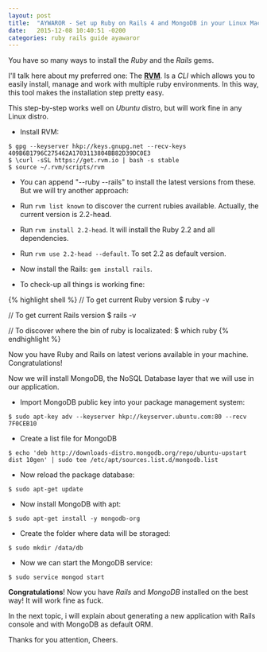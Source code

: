 ```yaml
---
layout: post
title:  "AYWAROR - Set up Ruby on Rails 4 and MongoDB in your Linux Machine"
date:   2015-12-08 10:40:51 -0200
categories: ruby rails guide ayawaror
---
```

You have so many ways to install the *Ruby* and the *Rails* gems.

I'll talk here about my preferred one: The **[RVM](http://rvm.io/)**. Is a *CLI* which allows you to easily install, manage and work with multiple ruby environments. In this way, this tool makes the installation step pretty easy.

This step-by-step works well on *Ubuntu* distro, but will work fine in any Linux distro.

* Install RVM:
```
$ gpg --keyserver hkp://keys.gnupg.net --recv-keys 409B6B1796C275462A1703113804BB82D39DC0E3
$ \curl -sSL https://get.rvm.io | bash -s stable
$ source ~/.rvm/scripts/rvm
```

* You can append "--ruby --rails" to install the latest versions from these. But we will try another approach:

* Run `rvm list known` to discover the current rubies available. Actually, the current version is 2.2-head.

* Run `rvm install 2.2-head`. It will install the Ruby 2.2 and all dependencies.

* Run `rvm use 2.2-head --default`. To set 2.2 as default version.

* Now install the Rails: `gem install rails`.

* To check-up all things is working fine:

{% highlight shell %}
// To get current Ruby version
$ ruby -v

// To get current Rails version
$ rails -v

// To discover where the bin of ruby is localizated:
$ which ruby
{% endhighlight %}

Now you have Ruby and Rails on latest verions available in your machine. Congratulations!

Now we will install MongoDB, the NoSQL Database layer that we will use in our application.

* Import MongoDB public key into your package management system:
```
$ sudo apt-key adv --keyserver hkp://keyserver.ubuntu.com:80 --recv 7F0CEB10
```

* Create a list file for MongoDB
```
$ echo 'deb http://downloads-distro.mongodb.org/repo/ubuntu-upstart dist 10gen' | sudo tee /etc/apt/sources.list.d/mongodb.list
```

* Now reload the package database:
```
$ sudo apt-get update
```

* Now install MongoDB with apt:
```
$ sudo apt-get install -y mongodb-org
```

* Create the folder where data will be storaged:
```
$ sudo mkdir /data/db
```

* Now we can start the MongoDB service:
```
$ sudo service mongod start
```

**Congratulations**! Now you have *Rails* and *MongoDB* installed on the best way! It will work fine as fuck.

In the next topic, i will explain about generating a new application with Rails console and with MongoDB as default ORM.

Thanks for you attention,
Cheers.